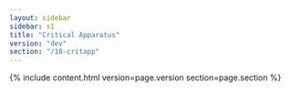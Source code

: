 ```yaml
---
layout: sidebar
sidebar: s1
title: "Critical Apparatus"
version: "dev"
section: "/10-critapp"
---
```

{% include content.html version=page.version section=page.section %}